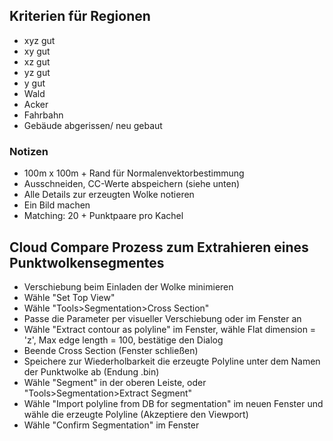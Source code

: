 ## Kriterien für Regionen

-   xyz gut
-   xy gut
-   xz gut
-   yz gut
-   y gut
-   Wald
-   Acker
-   Fahrbahn
-   Gebäude abgerissen/ neu gebaut


### Notizen

-   100m x 100m + Rand für Normalenvektorbestimmung
-   Ausschneiden, CC-Werte abspeichern (siehe unten)
-   Alle Details zur erzeugten Wolke notieren
-   Ein Bild machen
-   Matching: 20 + Punktpaare pro Kachel


## Cloud Compare Prozess zum Extrahieren eines Punktwolkensegmentes

-   Verschiebung beim Einladen der Wolke minimieren
-   Wähle "Set Top View"
-   Wähle "Tools>Segmentation>Cross Section"
-   Passe die Parameter per visueller Verschiebung oder im Fenster an
-   Wähle "Extract contour as polyline" im Fenster, wähle Flat dimension = 'z', Max edge length = 100, bestätige den Dialog
-   Beende Cross Section (Fenster schließen)
-   Speichere zur Wiederholbarkeit die erzeugte Polyline unter dem Namen der Punktwolke ab (Endung .bin)
-   Wähle "Segment" in der oberen Leiste, oder "Tools>Segmentation>Extract Segment"
-   Wähle "Import polyline from DB for segmentation" im neuen Fenster und wähle die erzeugte Polyline (Akzeptiere den Viewport)
-   Wähle "Confirm Segmentation" im Fenster
